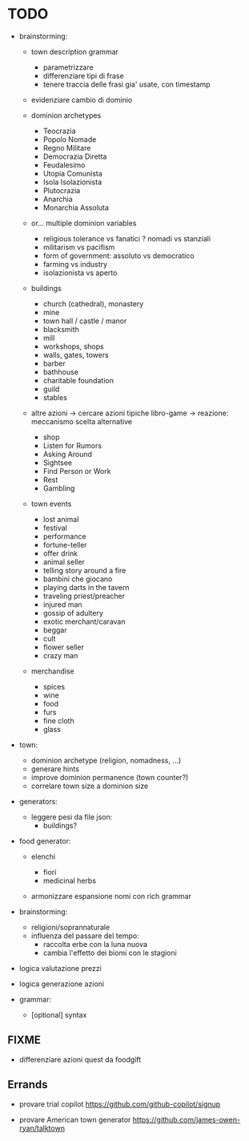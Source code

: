 # TODO

- brainstorming:
	- town description grammar
		- parametrizzare
		- differenziare tipi di frase
		- tenere traccia delle frasi gia' usate, con timestamp
	
	- evidenziare cambio di dominio

	- dominion archetypes
		- Teocrazia
		- Popolo Nomade
		- Regno Militare
		- Democrazia Diretta
		- Feudalesimo
		- Utopia Comunista
		- Isola Isolazionista
		- Plutocrazia
		- Anarchia
		- Monarchia Assoluta

	- or... multiple dominion variables
		- religious tolerance vs fanatici
		? nomadi vs stanziali
		- militarism vs pacifism
		- form of government: assoluto vs democratico
		- farming vs industry
		- isolazionista vs aperto

	- buildings
		- church (cathedral), monastery
		- mine
		- town hall / castle / manor
		- blacksmith
		- mill
		- workshops, shops
		- walls, gates, towers
		- barber
		- bathhouse
		- charitable foundation
		- guild
		- stables

	- altre azioni
		-> cercare azioni tipiche libro-game
		-> reazione: meccanismo scelta alternative
		- shop
		- Listen for Rumors
		- Asking Around
		- Sightsee
		- Find Person or Work
		- Rest
		- Gambling

	- town events
		- lost animal
		- festival
		- performance
		- fortune-teller
		- offer drink
		- animal seller
		- telling story around a fire
		- bambini che giocano
		- playing darts in the tavern
		- traveling priest/preacher
		- injured man
		- gossip of adultery
		- exotic merchant/caravan
		- beggar
		- cult
		- flower seller
		- crazy man

	- merchandise
		- spices
		- wine
		- food
		- furs
		- fine cloth
		- glass


- town:
	- dominion archetype (religion, nomadness, ...)
	- generare hints
	+ improve dominion permanence (town counter?)
	+ correlare town size a dominion size


- generators:
	- leggere pesi da file json:
		- buildings?

- food generator:
	- elenchi
		+ fiori
		+ medicinal herbs
		

	- armonizzare espansione nomi con rich grammar


+ brainstorming:
	- religioni/soprannaturale
	- influenza del passare del tempo:
		- raccolta erbe con la luna nuova
		- cambia l'effetto dei biomi con le stagioni

+ logica valutazione prezzi
+ logica generazione azioni

+ grammar:
	+ [optional] syntax


## FIXME
- differenziare azioni quest da foodgift


## Errands
- provare trial copilot
https://github.com/github-copilot/signup

- provare American town generator
https://github.com/james-owen-ryan/talktown
